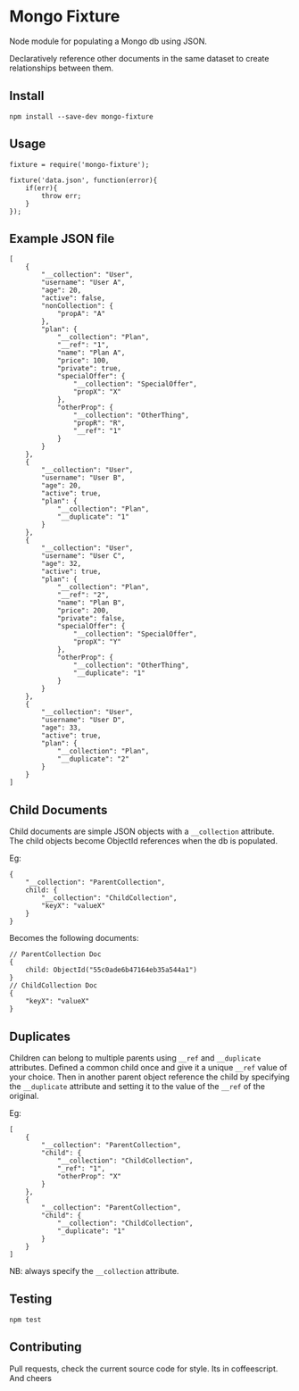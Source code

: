 Mongo Fixture
=============

Node module for populating a Mongo db using JSON.

Declaratively reference other documents in the same dataset to create relationships between them.

Install
-------

```
npm install --save-dev mongo-fixture
```

Usage
-----

```
fixture = require('mongo-fixture');

fixture('data.json', function(error){
	if(err){
		throw err;
	}
});
```

Example JSON file
-----------------

```
[
	{
		"__collection": "User",
		"username": "User A",
		"age": 20,
		"active": false,
		"nonCollection": {
			"propA": "A"
		},
		"plan": {
			"__collection": "Plan",
			"__ref": "1",
			"name": "Plan A",
			"price": 100,
			"private": true,
			"specialOffer": {
				"__collection": "SpecialOffer",
				"propX": "X"
			},
			"otherProp": {
				"__collection": "OtherThing",
				"propR": "R",
				"__ref": "1"
			}
		}
	},
	{
		"__collection": "User",
		"username": "User B",
		"age": 20,
		"active": true,
		"plan": {
			"__collection": "Plan",
			"__duplicate": "1"
		}
	},
	{
		"__collection": "User",
		"username": "User C",
		"age": 32,
		"active": true,
		"plan": {
			"__collection": "Plan",
			"__ref": "2",
			"name": "Plan B",
			"price": 200,
			"private": false,
			"specialOffer": {
				"__collection": "SpecialOffer",
				"propX": "Y"
			},
			"otherProp": {
				"__collection": "OtherThing",
				"__duplicate": "1"
			}
		}
	},
	{
		"__collection": "User",
		"username": "User D",
		"age": 33,
		"active": true,
		"plan": {
			"__collection": "Plan",
			"__duplicate": "2"
		}
	}
]
```

Child Documents
---------------

Child documents are simple JSON objects with a `__collection` attribute.
The child objects become ObjectId references when the db is populated.

Eg:

```
{
	"__collection": "ParentCollection",
	child: {
		"__collection": "ChildCollection",
		"keyX": "valueX"
	}
}
```
Becomes the following documents:
```
// ParentCollection Doc
{
	child: ObjectId("55c0ade6b47164eb35a544a1")
}
// ChildCollection Doc
{
	"keyX": "valueX"
}
```

Duplicates
----------
Children can belong to multiple parents using `__ref` and `__duplicate` attributes.
Defined a common child once and give it a unique `__ref` value of your choice.
Then in another parent object reference the child by specifying the `__duplicate` attribute and setting it to the value of the `__ref` of the original.

Eg:
```
[
	{
		"__collection": "ParentCollection",
		"child": {
			"__collection": "ChildCollection",
			"_ref": "1",
			"otherProp": "X"
		}
	},
	{
		"__collection": "ParentCollection",
		"child": {
			"__collection": "ChildCollection",
			"_duplicate": "1"
		}
	}
]
```
NB: always specify the `__collection` attribute.

Testing
-------
```
npm test
```

Contributing
------------
Pull requests, check the current source code for style. Its in coffeescript. And cheers
